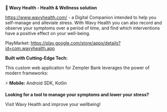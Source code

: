 **🎾 Wavy Health - Health & Wellness solution**

https://www.wavyhealth.com/ - a Digital Companion intended to help you self-manage and alleviate stress. With Wavy Health you can also record and observe your symptoms over a period of time, and find which interventions have a positive effect on your well-being.

PlayMarket: https://play.google.com/store/apps/details?id=com.wavyhealth.app


**Built with Cutting-Edge Tech:**

This custom web application for Zempler Bank leverages the power of modern frameworks: 

⚡️ **Mobile:** Android SDK, Kotlin

**Looking for a tool to manage your symptoms and lower your stress?** 

Visit Wavy Health and improve your wellbeing! 
